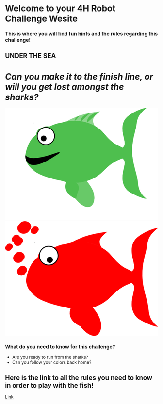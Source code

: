 # Welcome to your 4H Robot Challenge Wesite
### This is where you will find fun hints and the rules regarding this challenge!

## **UNDER THE SEA**

# _Can you make it to the finish line, or will you get lost amongst the sharks?_

![image](green%20fish.png)
![image](red-fish-hi.png)

### What do you need to know for this challenge?
- Are you ready to run from the sharks?
- Can you follow your colors back home?

## Here is the link to all the rules you need to know in order to play with the fish!

[Link](url)

